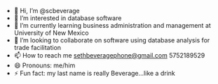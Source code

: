 - 👋 Hi, I’m @scbeverage
- 👀 I’m interested in database software
- 🌱 I’m currently learning business administration and management at University of New Mexico
- 💞️ I’m looking to collaborate on software using database analysis for trade facilitation
- 📫 How to reach me sethbeveragephone@gmail.com    5752189529
- 😄 Pronouns: me/him
- ⚡ Fun fact: my last name is really Beverage...like a drink

<!---
scbeverage/scbeverage is a ✨ special ✨ repository because its `README.md` (this file) appears on your GitHub profile.
You can click the Preview link to take a look at your changes.
--->
